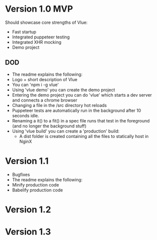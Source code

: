 # Version 1.0 MVP

Should showcase core strengths of Vlue:
- Fast startup
- Integrated puppeteer testing
- Integrated XHR mocking
- Demo project

## DOD
- The readme explains the following:
- Logo + short description of Vlue
- You can 'npm i -g vlue'
- Using 'vlue demo' you can create the demo project
- Entering the demo project you can do 'vlue' which starts a dev server and connects a chrome browser
- Changing a file in the /src directory hot reloads
- Puppeteer tests are automatically run in the background after 10 seconds idle.
- Renaming a it() to a fit() in a spec file runs that test in the foreground (and no longer the background stuff)
- Using 'vlue build' you can create a 'production' build:
    - A dist folder is created containing all the files to statically host in NginX

# Version 1.1
- Bugfixes
- The readme explains the following:
- Minify production code
- Babelify production code

# Version 1.2

# Version 1.3
